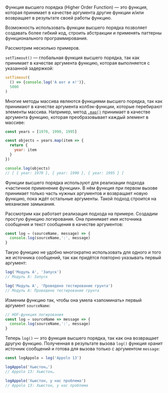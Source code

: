 Функция высшего порядка (Higher Order Function) — это функция, которая принимает в качестве аргумента другие функции и/или возвращает в результате своей работы функцию.

Возможность использовать функции высшего порядка позволяет создавать более гибкий код, строить абстракции и применять паттерны функционального программирования.

Рассмотрим несколько примеров.

`setTimeout()` — глобальная функция высшего порядка, так как принимает в качестве аргумента функцию, которая выполняется с указанной задержкой:

```js
setTimeout(
  () => {console.log('А вот и я!')},
  5000
)
```

Многие методы массива являются функциями высшего порядка, так как принимают в качестве аргумента колбэк-функции, которые перебирают элементы массива. Например, метод [`.map()`](/js/array-map/) принимает в качестве аргумента функцию, которая преобразовывает каждый элемент в массиве:

```js
const years = [1970, 1990, 1995]

const objects = years.map(item => {
  return {
    year: item
  }
})

console.log(objects)
// [ { year: 1970 }, { year: 1990 }, { year: 1995 } ]
```

Функции высшего порядка используют для реализации подхода «частичное применение функции». В нём функция при первом вызове принимает только часть нужных аргументов и возвращает новую функцию, пока ждёт остальные аргументы. Такой подход строится на механизме замыкания.

Рассмотрим как работает реализация подхода на примере. Создадим простую функцию логирования. Она принимает имя источника сообщения и текст сообщения в качестве аргументов:

```js
const log = (sourceName, message) => {
  console.log(sourceName,':', message)
}
```

Такую функцию не удобно многократно использовать для одного и того же источника сообщений, так как придётся повторно указывать первый аргумент:

```js
log('Модуль A', 'Запуск')
// Модуль A: Запуск

log('Модуль A', 'Проведено тестирование грунта')
// Модуль A: Проведено тестирование грунта
```

Изменим функцию так, чтобы она умела «запоминать» первый аргумент `sourceName`:

```js
// HOF-функция логирования
const log = sourceName => message => {
  console.log(sourceName,':', message)
}
```

Теперь `log()` — это функция высшего порядка, так как она возвращает другую функцию.
Полученная в результате вызова `log()` функция хранит источник сообщений и готова для вызова только с аргументом `message`:

```js
const logAppolo = log('Appolo 13')

logAppolo('Хьюстон…')
// Appolo 13: Хьюстон…

logAppolo('Хьюстон, у нас проблема')
// Appolo 13: Хьюстон, у нас проблема
```
